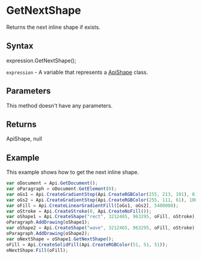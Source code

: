# GetNextShape

Returns the next inline shape if exists.

## Syntax

expression.GetNextShape();

`expression` - A variable that represents a [ApiShape](../ApiShape.md) class.

## Parameters

This method doesn't have any parameters.

## Returns

ApiShape, null

## Example

This example shows how to get the next inline shape.

```javascript
var oDocument = Api.GetDocument();
var oParagraph = oDocument.GetElement(0);
var oGs1 = Api.CreateGradientStop(Api.CreateRGBColor(255, 213, 191), 0);
var oGs2 = Api.CreateGradientStop(Api.CreateRGBColor(255, 111, 61), 100000);
var oFill = Api.CreateLinearGradientFill([oGs1, oGs2], 5400000);
var oStroke = Api.CreateStroke(0, Api.CreateNoFill());
var oShape1 = Api.CreateShape("rect", 3212465, 963295, oFill, oStroke);
oParagraph.AddDrawing(oShape1);
var oShape2 = Api.CreateShape("wave", 3212465, 963295, oFill, oStroke);
oParagraph.AddDrawing(oShape2);
var oNextShape = oShape1.GetNextShape();
oFill = Api.CreateSolidFill(Api.CreateRGBColor(51, 51, 51));
oNextShape.Fill(oFill);
```
